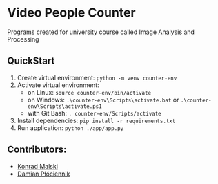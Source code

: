 # Video People Counter
Programs created for university course called Image Analysis and Processing

## QuickStart
1. Create virtual environment: `python -m venv counter-env`
1. Activate virtual environment:
    - on Linux: `source counter-env/bin/activate`
    - on Windows: `.\counter-env\Scripts\activate.bat` or `.\counter-env\Scripts\activate.ps1`
    - with Git Bash: `. counter-env/Scripts/activate`
1. Install dependencies: ```pip install -r requirements.txt```
1. Run application: ```python ./app/app.py```

## Contributors:
- [Konrad Malski](https://github.com/kmalski)
- [Damian Płóciennik](https://github.com/Vectrom)
